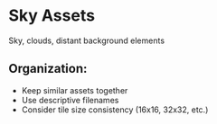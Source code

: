 # Sky Assets

Sky, clouds, distant background elements

## Organization:
- Keep similar assets together
- Use descriptive filenames
- Consider tile size consistency (16x16, 32x32, etc.)